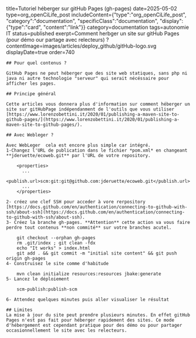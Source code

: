 title=Tutoriel héberger sur gitHub Pages (gh-pages)
date=2025-05-02
type=org_openCiLife_post
includeContent={"type":"org_openCiLife_post", "category":"documentation", "specificClass":"documentation", "display":{"type":"card", "content":"link"}}
category=documentation
tags=autonomie IT
status=published
exerpt=Comment herbger un site sur gitHub Pages (pour démo our partage avec relecteurs) ?
contentImage=images/articles/deploy_github/gitHub-logo.svg
displayDate=true
order=740
~~~~~~
## Pour quel contenus ? 

GitHub Pages ne peut héberger que des site web statiques, sans php ni java ni autre technologie "serveur" qui serait nécéssaire pour afficher les pages.

## Principe général

Cette articles vous donnera plus d'information sur comment héberger un site sur gitHubPage indépendanment de l'outils que vous utiliser [https://www.lorenzobettini.it/2020/01/publishing-a-maven-site-to-github-pages/](https://www.lorenzobettini.it/2020/01/publishing-a-maven-site-to-github-pages/).

## Avec Webleger ?

Avec WebLeger  cela est encore plus simple car intégré.
1-Changez l'URL de publication dans le fichier *pom.xml* en changeant **jderuette/ecoweb.git** par l'URL de votre repository.

    <properties>
      ...
      <publish.url>scm:git:git@github.com:jderuette/ecoweb.git</publish.url>
      ...
    </properties>
    
2- créez une clef SSH pour acceder à vore rerpository [https://docs.github.com/en/authentication/connecting-to-github-with-ssh/about-ssh](https://docs.github.com/en/authentication/connecting-to-github-with-ssh/about-ssh).
3- Créez la branche gh-pages. **Attention** cette action va vous faire perdre tout contenus **non commité** sur votre branches acutel.

    git checkout --orphan gh-pages
    rm .git/index ; git clean -fdx
    echo "It works" > index.html
    git add . && git commit -m "initial site content" && git push origin gh-pages
4- Construisez le site comme d'habitude

    mvn clean initialize resources:resources jbake:generate
5- Lancez le déploiement

    scm-publish:publish-scm

6- Attendez quelques minutes puis aller visualiser le résultat

## Limites
La mise à jour du site peut prendre plusieurs minutes. En effet gitHub Pages n'est pas fait pour héberger rapidement des sites. Ce mode d'hébergement est cependant pratique pour des démo ou pour partager occasionnellement le site avec les relecteurs.


